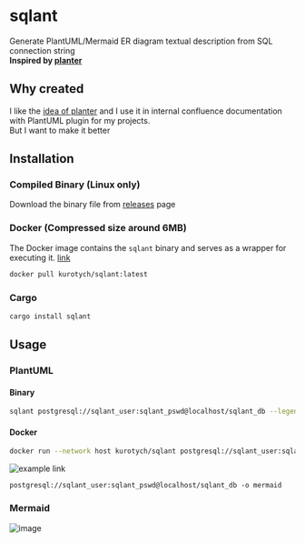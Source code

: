 # sqlant

Generate PlantUML/Mermaid ER diagram textual description from SQL connection string  
**Inspired by [planter](https://github.com/achiku/planter)**  

## Why created
I like the [idea of planter](https://github.com/achiku/planter#why-created) and I use it in 
internal confluence documentation with PlantUML plugin for my projects.  
But I want to make it better

## Installation 
### Compiled Binary (Linux only)
Download the binary file from [releases](https://github.com/kurotych/sqlant/releases) page
### Docker (Compressed size around 6MB)
The Docker image contains the `sqlant` binary and serves as a wrapper for executing it.
[link](https://hub.docker.com/r/kurotych/sqlant)
```bash
docker pull kurotych/sqlant:latest
```
### Cargo
```bash
cargo install sqlant
```


## Usage
### PlantUML
#### Binary
```bash
sqlant postgresql://sqlant_user:sqlant_pswd@localhost/sqlant_db --legend -e
```
#### Docker
```bash
docker run --network host kurotych/sqlant postgresql://sqlant_user:sqlant_pswd@localhost/sqlant_db 
```

![example link ](https://www.plantuml.com/plantuml/png/hLNTSjii5BpdAVWotuKp4yUDyrEdCvt9cp08ZYrgu50un77gl7kbE6f3HgD6KUumx0AxQortYMIax2ohZGQkJ5GMMDeQ7sIKZblZWVO1E4QgaR7_Z5SsDyYQAAHlYqMKk_EDeJfNEK5Kw0aydIjqYssEI7jLBz9FApqjgYLSw-eMzEhc-dQzN5qilwpapUghlBowgYwlrklBPkfMwKN8piwjgHQw4krcxM_6I5OMPYedGWVnbFzYd2kqsVcPqMVyf38Ru-daZFyVjjyfPcX6tZ-FJXleV3x_Iv1QHqYfOH4yq4c1x31UEXW4X1ez29zT1N4G665Z4a44BIIrIECWaNI1xmpLlFt97z53F_lH1A5GzzxbwQqj0gEUQiwVlTumrptCZgF1cdk8U-60QjI3Tc3K7_KYoBq3J-yv9TKc1ECtuZrP4vAq8aIZMfjzTj0CXw0a7uHqc3qL-9vadjKA3IIDBN8f8nFzCVNQFY7RjCrZOkqaTl1FpxDrNCWrGMmj7VQ-WrUmnWWjVeptGeOGyLv-UWZbAUDsAB8vNl1ZHcA0A0bB1RsUX8WwAvfM4VVWDOug22K9DXZt3U7b1gARwbUaC7kA-x4LNOfDspn9QEVMAALeCGu_73cgMYOGsHjwN-iaQI6DmPl7uSTh1sPJ_xEyZZbFi73gEzfpcwxGYriTbwPyVShGy9_D6WyNWuX4aZgfez_oyg1bXtYMpygQuayudnyEl9jbx7K5bQiTfn-JjfcntfRaXoFYzI9ZBvz3Hp-wpbYpJJVrWc2i38iVIWO3dztiRHCqei62eeZUgER5_W4xiErqZGuQAvZKMbZOWDUpKtO7NcTdVmC0)
```
postgresql://sqlant_user:sqlant_pswd@localhost/sqlant_db -o mermaid
```
### Mermaid
![image](https://github.com/kurotych/sqlant/assets/20345096/a7d64db6-2d78-4631-bbfc-58cad5a77adb)
